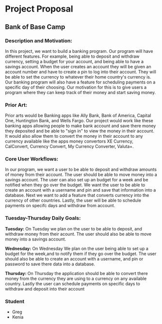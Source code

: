 # Project Proposal 
## Bank of Base Camp
### Description and Motivation:
In this project, we want to build a banking program. Our program will have different features. For example, being able to deposit and withdraw currency, setting a budget for your account, and being able to have a savings account. When the user creates an account they will be given an account number and have to create a pin to log into their account. They will be able to set the currency to whatever their home country's currency is. Our banking program will also have a feature for scheduling payments on a specific day of their choosing. Our motivation for this is to give users a program where they can keep track of their money and start saving money. 

### Prior Art:
Prior arts would be Banking apps like Ally Bank, Bank of America, Capital One, Huntington Bank, and Wells Fargo. Our project would work like these banking apps allowing people to make bank account and save there money they deposited and be able to "sign in" to view the money in their account. It would also allow them to convert the money in their account to any currency available like the apps money convertors XE Currency, CalConvert, Currency Convert, My Currency Converter, Valuta+.

### Core User Workflows:
In our program, we want a user to be able to deposit and withdraw amounts of money from their account. The user should be able to move money into a savings account. The user can also set up an budget for a week and be notified when they go over the budget. We want the user to be able to create an account with a username and pin and save that information into a database. Next we want to add a feature that converts currency into the currency of other countries. Lastly, the user will be able to schedule payments on specifc days and withdraw from account. 

### Tuesday-Thursday Daily Goals:
**Tuesday:**
On Tuesday we plan on the user to be able to deposit, and withdraw money from their acount. The user should also be able to move money into a savings account.

**Wednesday:**
On Wednesday We plan on the user being able to set up a budget for the week,and to notify them if they go over the budget. The user should also be able to create an account with a username, and pin or password to save there data into a database. 

**Thursday:**
On Thursday the application should be able to convert there money from the currency they are using to a currency on any available country. Lastly the user can schedule payments on specific days to withdraw and deposit into their account

### Student 
- Greg
- Kenia
